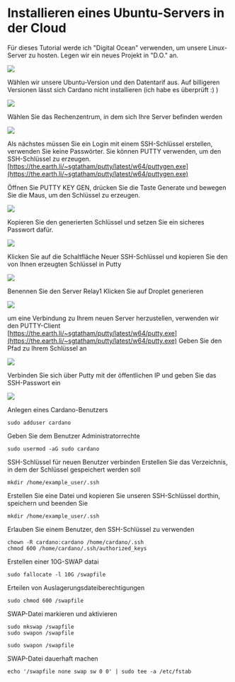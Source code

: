 # Installieren eines Ubuntu-Servers in der Cloud

Für dieses Tutorial werde ich "Digital Ocean" verwenden, um unsere Linux-Server zu hosten. Legen wir ein neues Projekt in "D.O." an.

![](../.gitbook/assets/image%20%283%29.png)

Wählen wir unsere Ubuntu-Version und den Datentarif aus. Auf billigeren Versionen lässt sich Cardano nicht installieren \(ich habe es überprüft :\) \)

![](../.gitbook/assets/image%20%284%29.png)

    
  
Wählen Sie das Rechenzentrum, in dem sich Ihre Server befinden werden

![](../.gitbook/assets/server%20%281%29.jpg)

Als nächstes müssen Sie ein Login mit einem SSH-Schlüssel erstellen, verwenden Sie keine Passwörter. Sie können PUTTY verwenden, um den SSH-Schlüssel zu erzeugen. [https://the.earth.li/~sgtatham/putty/latest/w64/puttygen.exe](https://the.earth.li/~sgtatham/putty/latest/w64/puttygen.exe)

Öffnen Sie PUTTY KEY GEN, drücken Sie die Taste Generate und bewegen Sie die Maus, um den Schlüssel zu erzeugen.

![](../.gitbook/assets/image%20%2812%29.png)

Kopieren Sie den generierten Schlüssel und setzen Sie ein sicheres Passwort dafür.

![](../.gitbook/assets/image%20%287%29.png)

Klicken Sie auf die Schaltfläche Neuer SSH-Schlüssel und kopieren Sie den von Ihnen erzeugten Schlüssel in Putty

![](../.gitbook/assets/image%20%2813%29.png)

Benennen Sie den Server Relay1 Klicken Sie auf Droplet generieren

![](../.gitbook/assets/image%20%2814%29.png)

um eine Verbindung zu Ihrem neuen Server herzustellen, verwenden wir den PUTTY-Client [https://the.earth.li/~sgtatham/putty/latest/w64/putty.exe](https://the.earth.li/~sgtatham/putty/latest/w64/putty.exe) Geben Sie den Pfad zu Ihrem Schlüssel an

![](../.gitbook/assets/image%20%2818%29.png)

Verbinden Sie sich über Putty mit der öffentlichen IP und geben Sie das SSH-Passwort ein

![](../.gitbook/assets/image%20%2820%29.png)

Anlegen eines Cardano-Benutzers

```text
sudo adduser cardano
```

Geben Sie dem Benutzer Administratorrechte

```text
sudo usermod -aG sudo cardano
```

SSH-Schlüssel für neuen Benutzer verbinden Erstellen Sie das Verzeichnis, in dem der Schlüssel gespeichert werden soll

```text
mkdir /home/example_user/.ssh
```

Erstellen Sie eine Datei und kopieren Sie unseren SSH-Schlüssel dorthin, speichern und beenden Sie

```text
mkdir /home/example_user/.ssh
```

Erlauben Sie einem Benutzer, den SSH-Schlüssel zu verwenden

```text
chown -R cardano:cardano /home/cardano/.ssh
chmod 600 /home/cardano/.ssh/authorized_keys
```

Erstellen einer 10G-SWAP datai

```text
sudo fallocate -l 10G /swapfile
```

Erteilen von Auslagerungsdateiberechtigungen

```text
sudo chmod 600 /swapfile
```

SWAP-Datei markieren und aktivieren

```text
sudo mkswap /swapfile
sudo swapon /swapfile

```



```text
sudo swapon /swapfile
```

SWAP-Datei dauerhaft machen

```text
echo '/swapfile none swap sw 0 0' | sudo tee -a /etc/fstab
```

